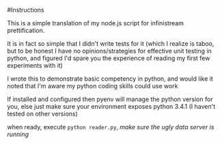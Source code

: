 #Instructions

This is a simple translation of my node.js script for infinistream prettification.

It is in fact so simple that I didn't write tests for it (which I realize is taboo, but to be honest I have no opinions/strategies for effective unit testing in python, and figured I'd spare you the experience of reading my first few experiments with it)

I wrote this to demonstrate basic competency in python, and would like it noted that I'm aware my python coding skills could use work

If installed and configured then pyenv will manage the python version for you, else just make sure your environment exposes python 3.4.1 (I haven't tested on other versions)

when ready, execute ```python reader.py```, *make sure the ugly data server is running*